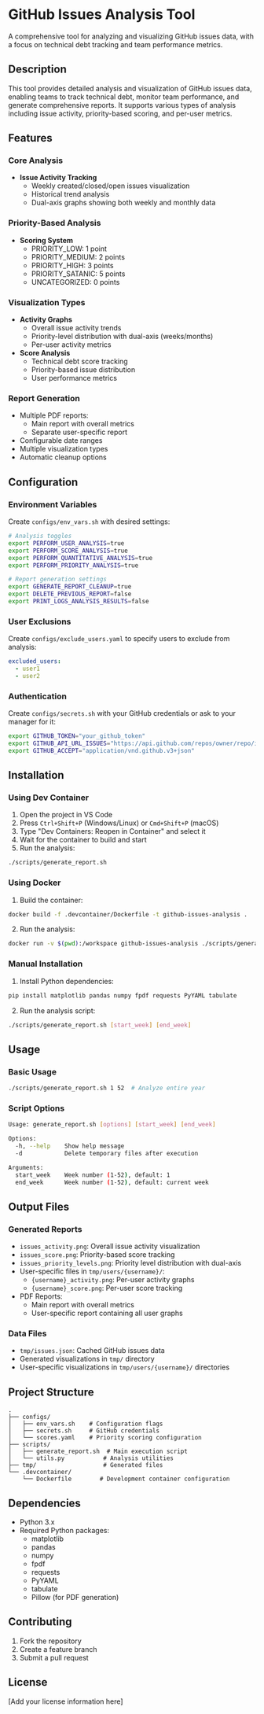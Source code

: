 # GitHub Issues Analysis Tool

A comprehensive tool for analyzing and visualizing GitHub issues data, with a focus on technical debt tracking and team performance metrics.

## Description
This tool provides detailed analysis and visualization of GitHub issues data, enabling teams to track technical debt, monitor team performance, and generate comprehensive reports. It supports various types of analysis including issue activity, priority-based scoring, and per-user metrics.

## Features

### Core Analysis
- **Issue Activity Tracking**
  - Weekly created/closed/open issues visualization
  - Historical trend analysis
  - Dual-axis graphs showing both weekly and monthly data

### Priority-Based Analysis
- **Scoring System**
  - PRIORITY_LOW: 1 point
  - PRIORITY_MEDIUM: 2 points
  - PRIORITY_HIGH: 3 points
  - PRIORITY_SATANIC: 5 points
  - UNCATEGORIZED: 0 points

### Visualization Types
- **Activity Graphs**
  - Overall issue activity trends
  - Priority-level distribution with dual-axis (weeks/months)
  - Per-user activity metrics
- **Score Analysis**
  - Technical debt score tracking
  - Priority-based issue distribution
  - User performance metrics

### Report Generation
- Multiple PDF reports:
  - Main report with overall metrics
  - Separate user-specific report
- Configurable date ranges
- Multiple visualization types
- Automatic cleanup options

## Configuration

### Environment Variables
Create `configs/env_vars.sh` with desired settings:
```bash
# Analysis toggles
export PERFORM_USER_ANALYSIS=true
export PERFORM_SCORE_ANALYSIS=true
export PERFORM_QUANTITATIVE_ANALYSIS=true
export PERFORM_PRIORITY_ANALYSIS=true

# Report generation settings
export GENERATE_REPORT_CLEANUP=true
export DELETE_PREVIOUS_REPORT=false
export PRINT_LOGS_ANALYSIS_RESULTS=false
```

### User Exclusions
Create `configs/exclude_users.yaml` to specify users to exclude from analysis:
```yaml
excluded_users:
  - user1
  - user2
```

### Authentication
Create `configs/secrets.sh` with your GitHub credentials or ask to your manager for it:
```bash
export GITHUB_TOKEN="your_github_token"
export GITHUB_API_URL_ISSUES="https://api.github.com/repos/owner/repo/issues"
export GITHUB_ACCEPT="application/vnd.github.v3+json"
```

## Installation

### Using Dev Container
1. Open the project in VS Code
2. Press `Ctrl+Shift+P` (Windows/Linux) or `Cmd+Shift+P` (macOS)
3. Type "Dev Containers: Reopen in Container" and select it
4. Wait for the container to build and start
5. Run the analysis:
```bash
./scripts/generate_report.sh
```

### Using Docker
1. Build the container:
```bash
docker build -f .devcontainer/Dockerfile -t github-issues-analysis .
```

2. Run the analysis:
```bash
docker run -v $(pwd):/workspace github-issues-analysis ./scripts/generate_report.sh
```

### Manual Installation
1. Install Python dependencies:
```bash
pip install matplotlib pandas numpy fpdf requests PyYAML tabulate
```

2. Run the analysis script:
```bash
./scripts/generate_report.sh [start_week] [end_week]
```

## Usage

### Basic Usage
```bash
./scripts/generate_report.sh 1 52  # Analyze entire year
```

### Script Options
```bash
Usage: generate_report.sh [options] [start_week] [end_week]

Options:
  -h, --help    Show help message
  -d            Delete temporary files after execution

Arguments:
  start_week    Week number (1-52), default: 1
  end_week      Week number (1-52), default: current week
```

## Output Files

### Generated Reports
- `issues_activity.png`: Overall issue activity visualization
- `issues_score.png`: Priority-based score tracking
- `issues_priority_levels.png`: Priority level distribution with dual-axis
- User-specific files in `tmp/users/{username}/`:
  - `{username}_activity.png`: Per-user activity graphs
  - `{username}_score.png`: Per-user score tracking
- PDF Reports:
  - Main report with overall metrics
  - User-specific report containing all user graphs

### Data Files
- `tmp/issues.json`: Cached GitHub issues data
- Generated visualizations in `tmp/` directory
- User-specific visualizations in `tmp/users/{username}/` directories

## Project Structure
```
.
├── configs/
│   ├── env_vars.sh    # Configuration flags
│   ├── secrets.sh     # GitHub credentials
│   └── scores.yaml    # Priority scoring configuration
├── scripts/
│   ├── generate_report.sh  # Main execution script
│   └── utils.py           # Analysis utilities
├── tmp/                   # Generated files
└── .devcontainer/
    └── Dockerfile        # Development container configuration
```

## Dependencies
- Python 3.x
- Required Python packages:
  - matplotlib
  - pandas
  - numpy
  - fpdf
  - requests
  - PyYAML
  - tabulate
  - Pillow (for PDF generation)

## Contributing
1. Fork the repository
2. Create a feature branch
3. Submit a pull request

## License
[Add your license information here]
